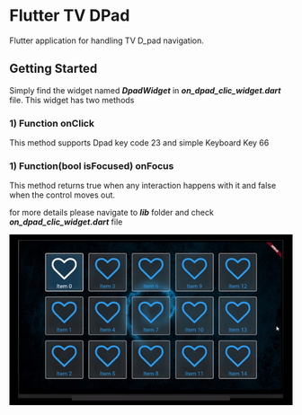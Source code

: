 # Flutter TV DPad

Flutter application for handling TV D_pad navigation.   

## Getting Started

Simply find the widget named ***DpadWidget*** in ***on_dpad_clic_widget.dart*** file. This widget has two methods 

### 1) Function onClick
This method supports Dpad key code 23 and simple Keyboard Key 66

### 1) Function(bool isFocused) onFocus
This method returns true when any interaction happens with it and false when the control moves out.

for more details please navigate to ***lib*** folder and check ***on_dpad_clic_widget.dart*** file


![Alt Text](https://github.com/UmairKhalid786/Flutter_DPad/blob/master/demo.gif)
